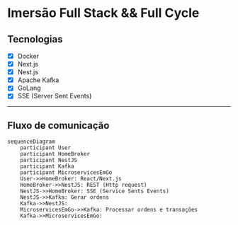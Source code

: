 # Imersão Full Stack && Full Cycle 

## Tecnologias
- [x] Docker
- [x] Next.js
- [x] Nest.js
- [x] Apache Kafka
- [x] GoLang
- [x] SSE (Server Sent Events)

---
## Fluxo de comunicação
```mermaid
sequenceDiagram
    participant User
    participant HomeBroker
    participant NestJS
    participant Kafka
    participant MicroservicesEmGo
    User->>HomeBroker: React/Next.js
    HomeBroker->>NestJS: REST (Http request)
    NestJS->>HomeBroker: SSE (Service Sents Events)
    NestJS->>Kafka: Gerar ordens
    Kafka->>NestJS: 
    MicroservicesEmGo->>Kafka: Processar ordens e transações
    Kafka->>MicroservicesEmGo: 

```
